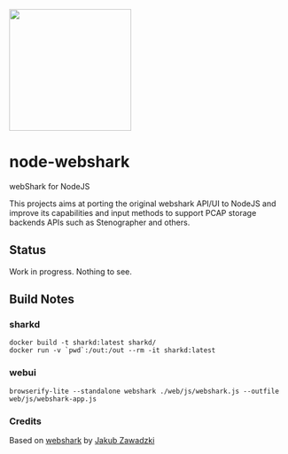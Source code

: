 <img src=https://user-images.githubusercontent.com/1423657/58752485-dd646c00-84af-11e9-94e9-c18529103638.png width=220>

# node-webshark
webShark for NodeJS

This projects aims at porting the original webshark API/UI to NodeJS and improve its capabilities and input methods to support PCAP storage backends APIs such as Stenographer and others.

## Status
Work in progress. Nothing to see.


## Build Notes
### sharkd
```
docker build -t sharkd:latest sharkd/
docker run -v `pwd`:/out:/out --rm -it sharkd:latest
```
### webui
```
browserify-lite --standalone webshark ./web/js/webshark.js --outfile web/js/webshark-app.js
```


### Credits
Based on [webshark](https://bitbucket.org/jwzawadzki/webshark) by [Jakub Zawadzki](https://bitbucket.org/jwzawadzki)
